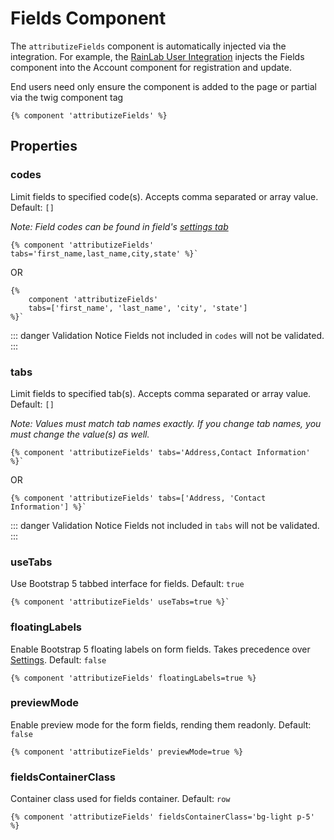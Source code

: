 # Fields Component

The `attributizeFields` component is automatically injected via the integration.  For example, the [RainLab User Integration](/attributizeusers/) injects the Fields component into the Account component for registration and update.

End users need only ensure the component is added to the page or partial via the twig component tag
```
{% component 'attributizeFields' %}
```

## Properties

### codes
Limit fields to specified code(s). Accepts comma separated or array value.  Default: `[]`

_Note: Field codes can be found in field's [settings tab](/attributize/usage/editor/tabs/settings)_

```
{% component 'attributizeFields' tabs='first_name,last_name,city,state' %}`
```
OR
```
{% 
    component 'attributizeFields'
    tabs=['first_name', 'last_name', 'city', 'state'] 
%}`
```

::: danger Validation Notice
Fields not included in `codes` will not be validated.
:::

### tabs
Limit fields to specified tab(s).  Accepts comma separated or array value. Default: `[]`

_Note: Values must match tab names exactly.  If you change tab names, you must change the value(s) as well._

```
{% component 'attributizeFields' tabs='Address,Contact Information' %}`
```
OR
```
{% component 'attributizeFields' tabs=['Address, 'Contact Information'] %}`
```

::: danger Validation Notice
Fields not included in `tabs` will not be validated.
:::


### useTabs
Use Bootstrap 5 tabbed interface for fields. Default: `true`

```
{% component 'attributizeFields' useTabs=true %}`
```

### floatingLabels
Enable Bootstrap 5 floating labels on form fields.  Takes precedence over [Settings](/attributize/settings.html#floating-labels). Default: `false`

```
{% component 'attributizeFields' floatingLabels=true %}
```

### previewMode
Enable preview mode for the form fields, rending them readonly. Default: `false`

```
{% component 'attributizeFields' previewMode=true %}
```

### fieldsContainerClass
Container class used for fields container.  Default: `row`

```
{% component 'attributizeFields' fieldsContainerClass='bg-light p-5' %}
```